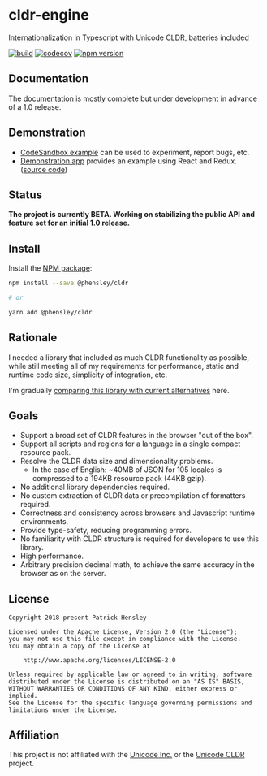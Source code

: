 # cldr-engine

Internationalization in Typescript with Unicode CLDR, batteries included

[![build](https://api.travis-ci.org/phensley/cldr-engine.svg?branch=master)](https://travis-ci.org/phensley/cldr-engine) [![codecov](https://codecov.io/gh/phensley/cldr-engine/branch/master/graph/badge.svg)](https://codecov.io/gh/phensley/cldr-engine) [![npm version](https://badge.fury.io/js/%40phensley%2Fcldr.svg)](https://www.npmjs.com/package/@phensley/cldr)

## Documentation

The [documentation](https://phensley.github.io/cldr-engine/) is mostly complete but under development in advance of a 1.0 release.

## Demonstration

 * [CodeSandbox example](https://codesandbox.io/s/qqr1rl40r6) can be used to experiment, report bugs, etc.
 * [Demonstration app](https://phensley.github.io/cldr-engine-react-demo/) provides an example using React and Redux. ([source code](https://github.com/phensley/cldr-engine-react-demo))

## Status

**The project is currently BETA. Working on stabilizing the public API and feature set for an initial 1.0 release.**

## Install

Install the [NPM package](https://www.npmjs.com/package/@phensley/cldr):

```bash
npm install --save @phensley/cldr

# or

yarn add @phensley/cldr
```

## Rationale

I needed a library that included as much CLDR functionality as possible, while still meeting all of my requirements for performance, static and runtime code size, simplicity of integration, etc.

I'm gradually [comparing this library with current alternatives](https://github.com/phensley/cldr-bakeoff) here.

## Goals

* Support a broad set of CLDR features in the browser "out of the box".
* Support all scripts and regions for a language in a single compact resource pack.
* Resolve the CLDR data size and dimensionality problems.
  - In the case of English: ~40MB of JSON for 105 locales is compressed to a 194KB resource pack (44KB gzip).
* No additional library dependencies required.
* No custom extraction of CLDR data or precompilation of formatters required.
* Correctness and consistency across browsers and Javascript runtime environments.
* Provide type-safety, reducing programming errors.
* No familiarity with CLDR structure is required for developers to use this library.
* High performance.
* Arbitrary precision decimal math, to achieve the same accuracy in the browser as on the server.

## License

    Copyright 2018-present Patrick Hensley

    Licensed under the Apache License, Version 2.0 (the "License");
    you may not use this file except in compliance with the License.
    You may obtain a copy of the License at

        http://www.apache.org/licenses/LICENSE-2.0

    Unless required by applicable law or agreed to in writing, software
    distributed under the License is distributed on an "AS IS" BASIS,
    WITHOUT WARRANTIES OR CONDITIONS OF ANY KIND, either express or implied.
    See the License for the specific language governing permissions and
    limitations under the License.

## Affiliation

This project is not affiliated with the [Unicode Inc.](https://unicode.org) or the [Unicode CLDR](http://cldr.unicode.org/) project.
